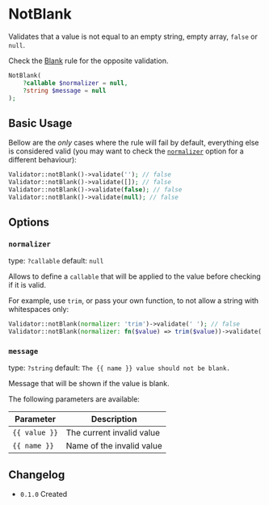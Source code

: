 # NotBlank

Validates that a value is not equal to an empty string, empty array, `false` or `null`.

Check the [Blank](03-rules_blank.md) rule for the opposite validation.

```php
NotBlank(
    ?callable $normalizer = null,
    ?string $message = null
);
```

## Basic Usage

Bellow are the *only* cases where the rule will fail by default, 
everything else is considered valid (you may want to check the [`normalizer`](#normalizer) option for a different behaviour):

```php
Validator::notBlank()->validate(''); // false
Validator::notBlank()->validate([]); // false
Validator::notBlank()->validate(false); // false
Validator::notBlank()->validate(null); // false
```

## Options

### `normalizer`

type: `?callable` default: `null`

Allows to define a `callable` that will be applied to the value before checking if it is valid.

For example, use `trim`, or pass your own function, to not allow a string with whitespaces only:

```php
Validator::notBlank(normalizer: 'trim')->validate(' '); // false
Validator::notBlank(normalizer: fn($value) => trim($value))->validate(' '); // false
```

### `message`

type: `?string` default: `The {{ name }} value should not be blank.`

Message that will be shown if the value is blank.

The following parameters are available:

| Parameter     | Description               |
|---------------|---------------------------|
| `{{ value }}` | The current invalid value |
| `{{ name }}`  | Name of the invalid value |

## Changelog

- `0.1.0` Created